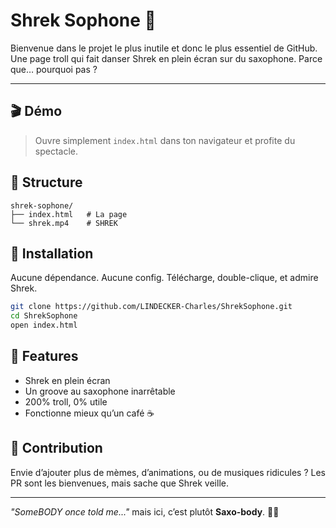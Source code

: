 # Shrek Sophone 💚

Bienvenue dans le projet le plus inutile et donc le plus essentiel de GitHub.
Une page troll qui fait danser Shrek en plein écran sur du saxophone.
Parce que… pourquoi pas ?

---

## 🎬 Démo

> Ouvre simplement `index.html` dans ton navigateur et profite du spectacle.

## 📂 Structure

```
shrek-sophone/
├── index.html   # La page
└── shrek.mp4    # SHREK
```

## 🚀 Installation

Aucune dépendance. Aucune config.
Télécharge, double-clique, et admire Shrek.

```bash
git clone https://github.com/LINDECKER-Charles/ShrekSophone.git
cd ShrekSophone
open index.html
```

## 🧅 Features

* Shrek en plein écran
* Un groove au saxophone inarrêtable
* 200% troll, 0% utile
* Fonctionne mieux qu’un café ☕

## 🤝 Contribution

Envie d’ajouter plus de mèmes, d’animations, ou de musiques ridicules ?
Les PR sont les bienvenues, mais sache que Shrek veille.

---

*"SomeBODY once told me..."* mais ici, c’est plutôt **Saxo-body**. 🎷💚
